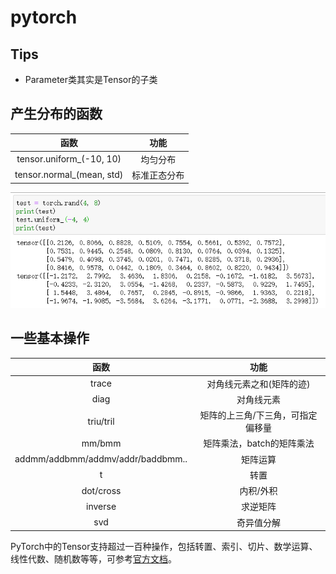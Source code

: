 # pytorch

## Tips

* Parameter类其实是Tensor的子类

## 产生分布的函数

函数 | 功能
:-: | :-:
tensor.uniform_(-10, 10) | 均匀分布
tensor.normal_(mean, std) | 标准正态分布

!['dyngq_images'](images/dyngq_2020-02-04-23-43-48.png)

## 一些基本操作

函数 | 功能
:-: | :-:
trace | 对角线元素之和(矩阵的迹)
diag | 对角线元素
triu/tril | 矩阵的上三角/下三角，可指定偏移量
mm/bmm | 矩阵乘法，batch的矩阵乘法
addmm/addbmm/addmv/addr/baddbmm.. | 矩阵运算
t | 转置
dot/cross | 内积/外积
inverse | 求逆矩阵
svd | 奇异值分解

PyTorch中的Tensor支持超过一百种操作，包括转置、索引、切片、数学运算、线性代数、随机数等等，可参考[官方文档](https://pytorch.org/docs/stable/tensors.html)。
